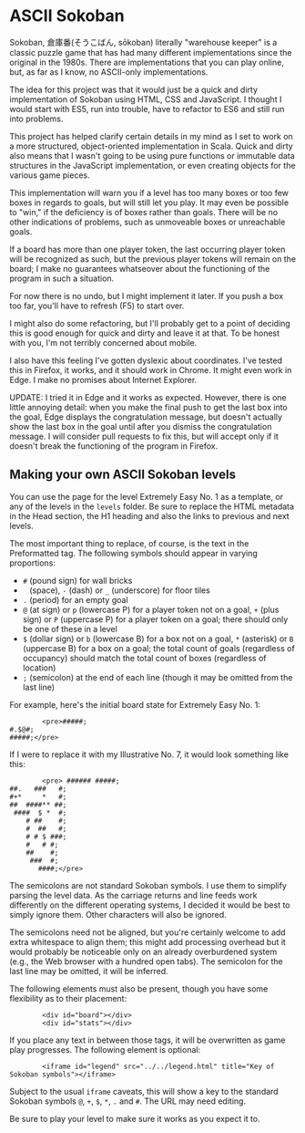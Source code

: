 # ASCII Sokoban

Sokoban, 倉庫番(そうこばん, sōkoban) literally "warehouse keeper" is a classic puzzle game that has had many different implementations since the original in the 1980s. There are implementations that you can play online, but, as far as I know, no ASCII-only implementations.

The idea for this project was that it would just be a quick and dirty implementation of Sokoban using HTML, CSS and JavaScript. I thought I would start with ES5, run into trouble, have to refactor to ES6 and still run into problems.

This project has helped clarify certain details in my mind as I set to work on a more structured, object-oriented implementation in Scala. Quick and dirty also means that I wasn't going to be using pure functions or immutable data structures in the JavaScript implementation, or even creating objects for the various game pieces.

This implementation will warn you if a level has too many boxes or too few boxes in regards to goals, but will still let you play. It may even be possible to "win," if the deficiency is of boxes rather than goals. There will be no other indications of problems, such as unmoveable boxes or unreachable goals.

If a board has more than one player token, the last occurring player token will be recognized as such, but the previous player tokens will remain on the board; I make no guarantees whatseover about the functioning of the program in such a situation.

For now there is no undo, but I might implement it later. If you push a box too far, you'll have to refresh (F5) to start over.

I might also do some refactoring, but I'll probably get to a point of deciding this is good enough for quick and dirty and leave it at that. To be honest with you, I'm not terribly concerned about mobile.

I also have this feeling I've gotten dyslexic about coordinates. I've tested this in Firefox, it works, and it should work in Chrome. It might even work in Edge. I make no promises about Internet Explorer.

UPDATE: I tried it in Edge and it works as expected. However, there is one little annoying detail: when you make the final push to get the last box into the goal, Edge displays the congratulation message, but doesn't actually show the last box in the goal until after you dismiss the congratulation message. I will consider pull requests to fix this, but will accept only if it doesn't break the functioning of the program in Firefox.

## Making your own ASCII Sokoban levels

You can use the page for the level Extremely Easy No. 1 as a template, or any of the levels in the `levels` folder. Be sure to replace the HTML metadata in the Head section, the H1 heading and also the links to previous and next levels.

The most important thing to replace, of course, is the text in the Preformatted tag. The following symbols should appear in varying proportions:

- `#` (pound sign) for wall bricks
- ` ` (space), `-` (dash) or `_` (underscore) for floor tiles
- `.` (period) for an empty goal
- `@` (at sign) or `p` (lowercase P) for a player token not on a goal, `+` (plus sign) or `P` (uppercase P) for a player token on a goal; there should only be one of these in a level
- `$` (dollar sign) or `b` (lowercase B) for a box not on a goal, `*` (asterisk) or `B` (uppercase B) for a box on a goal; the total count of goals (regardless of occupancy) should match the total count of boxes (regardless of location)
- `;` (semicolon) at the end of each line (though it may be omitted from the last line)

For example, here's the initial board state for Extremely Easy No. 1:

```
        <pre>#####;
#.$@#;
#####;</pre>
```

If I were to replace it with my Illustrative No. 7, it would look something like this:

```
        <pre> ###### #####;
##.   ###   #;
#+*     *   #;
##  ####** ##;
 ####  $ *  #;
    # ##    #;
    #  ##   #;
    # # $ ###;
    #   # #;
    ##    #;
     ###  #;
       ####;</pre>
```

The semicolons are not standard Sokoban symbols. I use them to simplify parsing the level data. As the carriage returns and line feeds work differently on the different operating systems, I decided it would be best to simply ignore them. Other characters will also be ignored.

The semicolons need not be aligned, but you're certainly welcome to add extra whitespace to align them; this might add processing overhead but it would probably be noticeable only on an already overburdened system (e.g., the Web browser with a hundred open tabs). The semicolon for the last line may be omitted, it will be inferred.

The following elements must also be present, though you have some flexibility as to their placement:

```
        <div id="board"></div>
        <div id="stats"></div>
```

If you place any text in between those tags, it will be overwritten as game play progresses. The following element is optional:

```
        <iframe id="legend" src="../../legend.html" title="Key of Sokoban symbols"></iframe>
```

Subject to the usual `iframe` caveats, this will show a key to the standard Sokoban symbols `@`, `+`, `$`, `*`, `.` and `#`. The URL may need editing.

Be sure to play your level to make sure it works as you expect it to.
